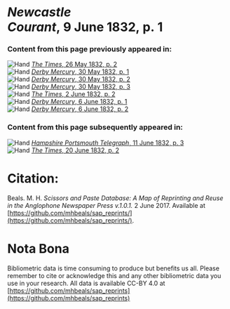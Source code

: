 # *Newcastle Courant*, 9 June 1832, p. 1  
  
### Content from this page previously appeared in:  
![Hand](http://scissorsandpaste.net/wp-content/uploads/2017/06/smallhandpointer.png) [*The Times*, 26 May 1832, p. 2](https://mhbeals.github.io/sap_html/The-Times/The-Times-26-May-1832-p-2)  
![Hand](http://scissorsandpaste.net/wp-content/uploads/2017/06/smallhandpointer.png) [*Derby Mercury*, 30 May 1832, p. 1](https://mhbeals.github.io/sap_html/Derby-Mercury/Derby-Mercury-30-May-1832-p-1)  
![Hand](http://scissorsandpaste.net/wp-content/uploads/2017/06/smallhandpointer.png) [*Derby Mercury*, 30 May 1832, p. 2](https://mhbeals.github.io/sap_html/Derby-Mercury/Derby-Mercury-30-May-1832-p-2)  
![Hand](http://scissorsandpaste.net/wp-content/uploads/2017/06/smallhandpointer.png) [*Derby Mercury*, 30 May 1832, p. 3](https://mhbeals.github.io/sap_html/Derby-Mercury/Derby-Mercury-30-May-1832-p-3)  
![Hand](http://scissorsandpaste.net/wp-content/uploads/2017/06/smallhandpointer.png) [*The Times*, 2 June 1832, p. 2](https://mhbeals.github.io/sap_html/The-Times/The-Times-2-June-1832-p-2)  
![Hand](http://scissorsandpaste.net/wp-content/uploads/2017/06/smallhandpointer.png) [*Derby Mercury*, 6 June 1832, p. 1](https://mhbeals.github.io/sap_html/Derby-Mercury/Derby-Mercury-6-June-1832-p-1)  
![Hand](http://scissorsandpaste.net/wp-content/uploads/2017/06/smallhandpointer.png) [*Derby Mercury*, 6 June 1832, p. 2](https://mhbeals.github.io/sap_html/Derby-Mercury/Derby-Mercury-6-June-1832-p-2)  
  
### Content from this page subsequently appeared in:  
![Hand](http://scissorsandpaste.net/wp-content/uploads/2017/06/smallhandpointer.png) [*Hampshire Portsmouth Telegraph*, 11 June 1832, p. 3](https://mhbeals.github.io/sap_html/Hampshire-Portsmouth-Telegraph/Hampshire-Portsmouth-Telegraph-11-June-1832-p-3)  
![Hand](http://scissorsandpaste.net/wp-content/uploads/2017/06/smallhandpointer.png) [*The Times*, 20 June 1832, p. 2](https://mhbeals.github.io/sap_html/The-Times/The-Times-20-June-1832-p-2)  


# Citation: 

Beals. M. H. *Scissors and Paste Database: A Map of Reprinting and Reuse in the Anglophone Newspaper Press v.1.0.1.* 2 June 2017. Available at [https://github.com/mhbeals/sap_reprints/](https://github.com/mhbeals/sap_reprints/). 

# Nota Bona

Bibliometric data is time consuming to produce but benefits us all. Please remember to cite or acknowledge this and any other bibliometric data you use in your research. All data is available CC-BY 4.0 at [https://github.com/mhbeals/sap_reprints](https://github.com/mhbeals/sap_reprints)